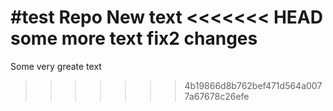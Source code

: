#test Repo
New text
<<<<<<< HEAD
some more text
fix2 changes
=======
Some very greate text
>>>>>>> 4b19866d8b762bef471d564a0077a67678c26efe

